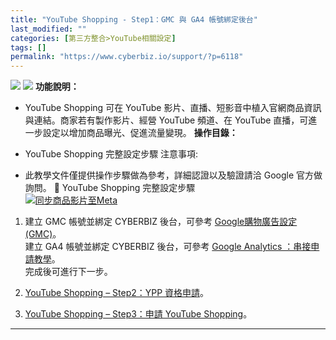 ```yaml
---
title: "YouTube Shopping - Step1：GMC 與 GA4 帳號綁定後台"
last_modified: ""
categories: [第三方整合>YouTube相關設定]
tags: []
permalink: "https://www.cyberbiz.io/support/?p=6118"
---
```


![](https://www.cyberbiz.io/support/wp-content/uploads/適用站別.png)
[![](https://www.cyberbiz.io/support/wp-content/uploads/台灣站.png)](https://www.cyberbiz.io/support/?page_id=2490)
**功能說明：**  

* YouTube Shopping 可在 YouTube 影片、直播、短影音中植入官網商品資訊與連結。商家若有製作影片、經營 YouTube 頻道、在 YouTube 直播，可進一步設定以增加商品曝光、促進流量變現。
**操作目錄：**

* YouTube Shopping 完整設定步驟
注意事項:  

* 此教學文件僅提供操作步驟做為參考，詳細認證以及驗證請洽 Google 官方做詢問。
📌 YouTube Shopping 完整設定步驟  
[![同步商品影片至Meta](https://www.cyberbiz.io/support/wp-content/uploads/YouTube-Shopping設定說明02.png)](https://www.cyberbiz.io/support/wp-content/uploads/YouTube-Shopping設定說明02.png)

1. 建立 GMC 帳號並綁定 CYBERBIZ 後台，可參考 [ Google購物廣告設定(GMC)](https://www.cyberbiz.io/support/?p=230)。  
建立 GA4 帳號並綁定 CYBERBIZ 後台，可參考 [Google Analytics
：串接申請教學](https://www.cyberbiz.io/support/?p=165)。  
完成後可進行下一步。



2. [YouTube Shopping – Step2：YPP 資格申請](https://www.cyberbiz.io/support/?p=1979)。


3. [YouTube Shopping – Step3：申請 YouTube Shopping](https://www.cyberbiz.io/support/?p=1979)。

* * *

